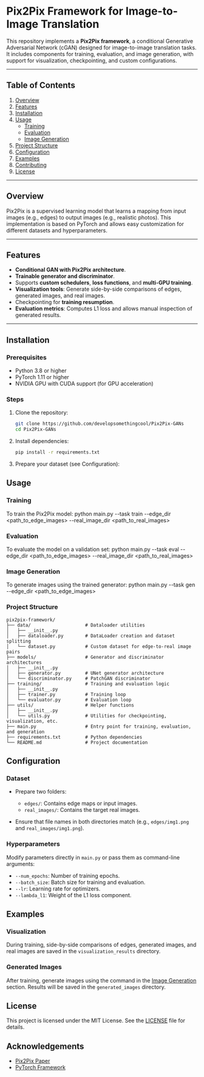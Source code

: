 # Pix2Pix Framework for Image-to-Image Translation

This repository implements a **Pix2Pix framework**, a conditional Generative Adversarial Network (cGAN) designed for image-to-image translation tasks. It includes components for training, evaluation, and image generation, with support for visualization, checkpointing, and custom configurations.

---

## Table of Contents
1. [Overview](#overview)
2. [Features](#features)
3. [Installation](#installation)
4. [Usage](#usage)
    - [Training](#training)
    - [Evaluation](#evaluation)
    - [Image Generation](#image-generation)
5. [Project Structure](#project-structure)
6. [Configuration](#configuration)
7. [Examples](#examples)
8. [Contributing](#contributing)
9. [License](#license)

---

## Overview

Pix2Pix is a supervised learning model that learns a mapping from input images (e.g., edges) to output images (e.g., realistic photos). This implementation is based on PyTorch and allows easy customization for different datasets and hyperparameters.

---

## Features

- **Conditional GAN with Pix2Pix architecture**.
- **Trainable generator and discriminator**.
- Supports **custom schedulers**, **loss functions**, and **multi-GPU training**.
- **Visualization tools**: Generate side-by-side comparisons of edges, generated images, and real images.
- Checkpointing for **training resumption**.
- **Evaluation metrics**: Computes L1 loss and allows manual inspection of generated results.

---

## Installation

### Prerequisites
- Python 3.8 or higher
- PyTorch 1.11 or higher
- NVIDIA GPU with CUDA support (for GPU acceleration)

### Steps
1. Clone the repository:
   ```bash
   git clone https://github.com/developsomethingcool/Pix2Pix-GANs
   cd Pix2Pix-GANs

2. Install dependencies:
   ```bash
   pip install -r requirements.txt


3. Prepare your dataset (see Configuration):

## Usage

### Training

To train the Pix2Pix model:
python main.py --task train --edge_dir <path_to_edge_images> --real_image_dir <path_to_real_images>

### Evaluation

To evaluate the model on a validation set:
python main.py --task eval --edge_dir <path_to_edge_images> --real_image_dir <path_to_real_images>

### Image Generation

To generate images using the trained generator:
python main.py --task gen --edge_dir <path_to_edge_images>


### Project Structure

```
pix2pix-framework/
├── data/                    # Dataloader utilities
│   ├── __init__.py
│   ├── dataloader.py        # DataLoader creation and dataset splitting
│   └── dataset.py           # Custom dataset for edge-to-real image pairs
├── models/                  # Generator and discriminator architectures
│   ├── __init__.py
│   ├── generator.py         # UNet generator architecture
│   └── discriminator.py     # PatchGAN discriminator
├── training/                # Training and evaluation logic
│   ├── __init__.py
│   ├── trainer.py           # Training loop
│   └── evaluator.py         # Evaluation loop
├── utils/                   # Helper functions
│   ├── __init__.py
│   └── utils.py             # Utilities for checkpointing, visualization, etc.
├── main.py                  # Entry point for training, evaluation, and generation
├── requirements.txt         # Python dependencies
└── README.md                # Project documentation
```


## Configuration

### Dataset

- Prepare two folders:
  - `edges/`: Contains edge maps or input images.
  - `real_images/`: Contains the target real images.

- Ensure that file names in both directories match (e.g., `edges/img1.png` and `real_images/img1.png`).

### Hyperparameters

Modify parameters directly in `main.py` or pass them as command-line arguments:

- `--num_epochs`: Number of training epochs.
- `--batch_size`: Batch size for training and evaluation.
- `--lr`: Learning rate for optimizers.
- `--lambda_l1`: Weight of the L1 loss component.

## Examples

### Visualization

During training, side-by-side comparisons of edges, generated images, and real images are saved in the `visualization_results` directory.

### Generated Images

After training, generate images using the command in the [Image Generation](#image-generation) section. Results will be saved in the `generated_images` directory.

## License

This project is licensed under the MIT License. See the [LICENSE](LICENSE) file for details.

## Acknowledgements

- [Pix2Pix Paper](https://phillipi.github.io/pix2pix/)
- [PyTorch Framework](https://pytorch.org/)
